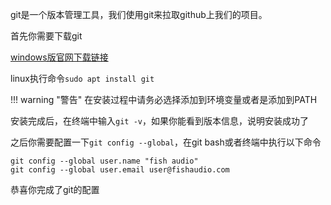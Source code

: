git是一个版本管理工具，我们使用git来拉取github上我们的项目。

首先你需要下载git

[windows版官网下载链接](https://gitforwindows.org/)

linux执行命令`sudo apt install git`

!!! warning "警告"
    在安装过程中请务必选择添加到环境变量或者是添加到PATH

安装完成后，在终端中输入`git -v`，如果你能看到版本信息，说明安装成功了

之后你需要配置一下`git config --global`，在git bash或者终端中执行以下命令
```
git config --global user.name "fish audio"
git config --global user.email user@fishaudio.com
```

恭喜你完成了git的配置